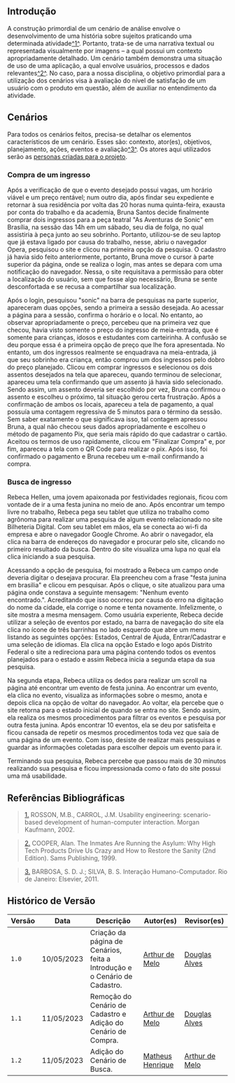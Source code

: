 ## Introdução

A construção primordial de um cenário de análise envolve o desenvolvimento de uma história sobre sujeitos praticando uma determinada atividade<a id="anchor_1" href="#REF1">^1^</a>. Portanto, trata-se de uma narrativa textual ou representada visualmente por imagens – a qual possui um contexto apropriadamente detalhado. Um cenário também demonstra uma situação de uso de uma aplicação, a qual envolve usuários, processos e dados relevantes<a id="anchor_2" href="#REF2">^2^</a>. No caso, para a nossa disciplina, o objetivo primordial para a utilização dos cenários visa à avaliação do nível de satisfação de um usuário com o produto em questão, além de auxiliar no entendimento da atividade.

## Cenários

Para todos os cenários feitos, precisa-se detalhar os elementos característicos de um cenário. Esses são: contexto, ator(es), objetivos, planejamento, ações, eventos e avaliação<a id="anchor_3" href="#REF3">^3^</a>. Os atores aqui utilizados serão as [personas criadas para o projeto](https://interacao-humano-computador.github.io/2023.1-BilheteriaDigital/analise-de-requisitos/personas/).

### Compra de um ingresso

Após a verificação de que o evento desejado possui vagas, um horário viável e um preço rentável; num outro dia, após findar seu expediente e retornar à sua residência por volta das 20 horas numa quinta-feira, exausta por conta do trabalho e da academia, Bruna Santos decide finalmente comprar dois ingressos para a peça teatral "As Aventuras de Sonic" em Brasília, na sessão das 14h em um sábado, seu dia de folga, no qual assistiria à peça junto ao seu sobrinho. Portanto, utilizou-se de seu laptop que já estava ligado por causa do trabalho, nesse, abriu o navegador Opera, pesquisou o site e clicou na primeira opção da pesquisa. O cadastro já havia sido feito anteriormente, portanto, Bruna move o cursor à parte superior da página, onde se realiza o login, mas antes se depara com uma notificação do navegador. Nessa, o site requisitava a permissão para obter a localização do usuário, sem que fosse algo necessário, Bruna se sente desconfortada e se recusa a compartilhar sua localização.

Após o login, pesquisou "sonic" na barra de pesquisas na parte superior, apareceram duas opções, sendo a primeira a sessão desejada. Ao acessar a página para a sessão, confirma o horário e o local. No entanto, ao observar apropriadamente o preço, percebeu que na primeira vez que checou, havia visto somente o preço do ingresso de meia-entrada, que é somente para crianças, idosos e estudantes com carteirinha. A confusão se deu porque essa é a primeira opção de preço que lhe fora apresentada. No entanto, um dos ingressos realmente se enquadrava na meia-entrada, já que seu sobrinho era criança, então comprou um dos ingressos pelo dobro do preço planejado. Clicou em comprar ingressos e selecionou os dois assentos desejados na tela que apareceu, quando terminou de selecionar, apareceu uma tela confirmando que um assento já havia sido selecionado. Sendo assim, um assento deveria ser escolhido por vez, Bruna confirmou o assento e escolheu o próximo, tal situação gerou certa frustração. Após a confirmação de ambos os locais, apareceu a tela de pagamento, a qual possuía uma contagem regressiva de 5 minutos para o término da sessão. Sem saber exatamente o que significava isso, tal contagem apressou Bruna, a qual não checou seus dados apropriadamente e escolheu o método de pagamento Pix, que seria mais rápido do que cadastrar o cartão. Aceitou os termos de uso rapidamente, clicou em "Finalizar Compra" e, por fim, apareceu a tela com o QR Code para realizar o pix. Após isso, foi confirmado o pagamento e Bruna recebeu um e-mail confirmando a compra.

### Busca de ingresso

Rebeca Hellen, uma jovem apaixonada por festividades regionais, ficou com vontade de ir a uma festa junina no meio de ano. Após encontrar um tempo livre no trabalho, Rebeca pega seu tablet que utiliza no trabalho como agrônoma para realizar uma pesquisa de algum evento relacionado no site Bilheteria Digital. Com seu tablet em mãos, ela se conecta ao wi-fi da empresa e abre o navegador Google Chrome. Ao abrir o navegador, ela clica na barra de endereços do navegador e procurar pelo site, clicando no primeiro resultado da busca. Dentro do site visualiza uma lupa no qual ela clica iniciando a sua pesquisa.

Acessando a opção de pesquisa, foi mostrado a Rebeca um campo onde deveria digitar o desejava procurar. Ela preencheu com a frase "festa junina em brasilia" e clicou em pesquisar. Após o clique, o site atualizou para uma página onde constava a seguinte mensagem: "Nenhum evento encontrado.". Acreditando que isso ocorreu por causa do erro na digitação do nome da cidade, ela corrige o nome e tenta novamente. Infelizmente, o site mostra a mesma mensagem. Como usuária experiente, Rebeca decide utilizar a seleção de eventos por estado, na barra de navegação do site ela clica no ícone de três barrinhas no lado esquerdo que abre um menu listando as seguintes opções: Estados, Central de Ajuda, Entrar/Cadastrar e uma seleção de idiomas. Ela clica na opção Estado e logo após Distrito Federal o site a redireciona para uma página contendo todos os eventos planejados para o estado e assim Rebeca inicia a segunda etapa da sua pesquisa.

Na segunda etapa, Rebeca utiliza os dedos para realizar um scroll na página até encontrar um evento de festa junina. Ao encontrar um evento, ela clica no evento, visualiza as informações sobre o mesmo, anota e depois clica na opção de voltar do navegador. Ao voltar, ela percebe que o site retorna para o estado inicial de quando se entra no site. Sendo assim, ela realiza os mesmos procedimentos para filtrar os eventos e pesquisa por outra festa junina. Após encontrar 10 eventos, ela se deu por satisfeita e ficou cansada de repetir os mesmos procedimentos toda vez que saía de uma página de um evento. Com isso, desiste de realizar mais pesquisas e guardar as informações coletadas para escolher depois um evento para ir.

Terminando sua pesquisa, Rebeca percebe que passou mais de 30 minutos realizando sua pesquisa e ficou impressionada como o fato do site possui uma má usabilidade.

## Referências Bibliográficas

> <a id="REF1" href="#anchor_1">1.</a> ROSSON, M.B., CARROL, J.M. Usability engineering: scenario-based development of human-computer interaction. Morgan Kaufmann, 2002.

> <a id="REF2" href="#anchor_2">2.</a> COOPER, Alan. The Inmates Are Running the Asylum: Why High Tech Products Drive Us Crazy and How to Restore the Sanity (2nd Edition). Sams Publishing, 1999.

> <a id="REF3" href="#anchor_3">3.</a> BARBOSA, S. D. J.; SILVA, B. S. Interação Humano-Computador. Rio de Janeiro: Elsevier, 2011.

## Histórico de Versão

| Versão | Data       | Descrição                                                                  | Autor(es)                                        | Revisor(es)                                    |
| ------ | ---------- | -------------------------------------------------------------------------- | ------------------------------------------------ | ---------------------------------------------- |
| `1.0`  | 10/05/2023 | Criação da página de Cenários, feita a Introdução e o Cenário de Cadastro. | [Arthur de Melo](https://github.com/arthurmlv)   | [Douglas Alves](https://github.com/dougAlvs)   |
| `1.1`  | 11/05/2023 | Remoção do Cenário de Cadastro e Adição do Cenário de Compra.              | [Arthur de Melo](https://github.com/arthurmlv)   | [Douglas Alves](https://github.com/dougAlvs)   |
| `1.2`  | 11/05/2023 | Adição do Cenário de Busca.                                                | [Matheus Henrique](https://github.com/mathonaut) | [Arthur de Melo](https://github.com/arthurmlv) |
